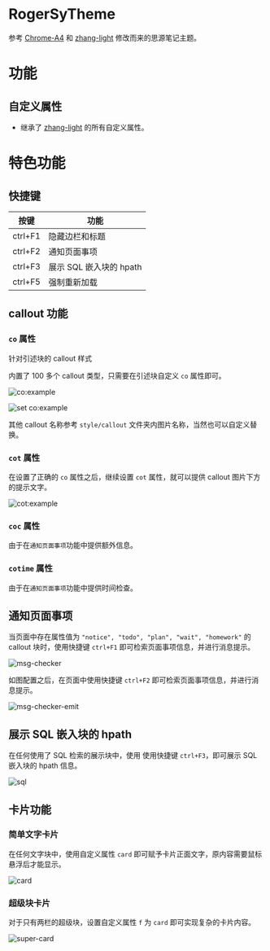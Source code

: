 # RogerSyTheme

参考 [Chrome-A4](https://github.com/UserZYF/Chrome-A4) 和 [zhang-light](https://github.com/UserZYF/zhang-light) 修改而来的思源笔记主题。

# 功能

## 自定义属性

- 继承了 [zhang-light](https://github.com/UserZYF/zhang-light) 的所有自定义属性。

# 特色功能

## 快捷键

|按键|功能|
|:-:|-|
|ctrl+F1|隐藏边栏和标题|
|ctrl+F2|通知页面事项|
|ctrl+F3|展示 SQL 嵌入块的 hpath|
|ctrl+F5|强制重新加载|

## callout 功能

### `co` 属性

针对引述块的 callout 样式

内置了 100 多个 callout 类型，只需要在引述块自定义 `co` 属性即可。

![co:example](./src/readme-source/co-example.png)

![set co:example](./src/readme-source/set-co-example.png)

其他 callout 名称参考 `style/callout` 文件夹内图片名称，当然也可以自定义替换。

### `cot` 属性

在设置了正确的 `co` 属性之后，继续设置 `cot` 属性，就可以提供 callout 图片下方的提示文字。

![cot:example](./src/readme-source/cot-example.png)

### `coc` 属性

由于在`通知页面事项`功能中提供额外信息。

### `cotime` 属性

由于在`通知页面事项`功能中提供时间检查。

## 通知页面事项

当页面中存在属性值为 `"notice", "todo", "plan", "wait", "homework"` 的 callout 块时，使用快捷键 `ctrl+F1` 即可检索页面事项信息，并进行消息提示。

![msg-checker](./src/readme-source/msg-checker.png)

如图配置之后，在页面中使用快捷键 `ctrl+F2` 即可检索页面事项信息，并进行消息提示。

![msg-checker-emit](./src/readme-source/msg-checker-emit.png)

## 展示 SQL 嵌入块的 hpath

在任何使用了 SQL 检索的展示块中，使用 使用快捷键 `ctrl+F3`，即可展示 SQL 嵌入块的 hpath 信息。

![sql](./src/readme-source/sql.png)

## 卡片功能

### 简单文字卡片

在任何文字块中，使用自定义属性 `card` 即可赋予卡片正面文字，原内容需要鼠标悬浮后才能显示。

![card](./src/readme-source/card.png)

### 超级块卡片

对于只有两栏的超级块，设置自定义属性 `f` 为 `card` 即可实现复杂的卡片内容。

![super-card](./src/readme-source/super-card.png)
